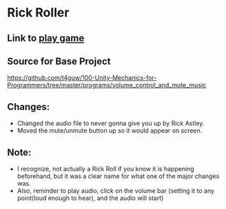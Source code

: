 # Rick Roller

## Link to [play game](https://jeffcaruso.github.io/css385-unity-RickRoll/)

## Source for Base Project
https://github.com/t4guw/100-Unity-Mechanics-for-Programmers/tree/master/programs/volume_control_and_mute_music 

## Changes:
- Changed the audio file to never gonna give you up by Rick Astley.
- Moved the mute/unmute button up so it would appear on screen.

## Note:
- I recognize, not actually a Rick Roll if you know it is happening beforehand, but it was a clear name for what one of the major changes was.
- Also, reminder to play audio, click on the volume bar (setting it to any point(loud enough to hear), and the audio will start)
